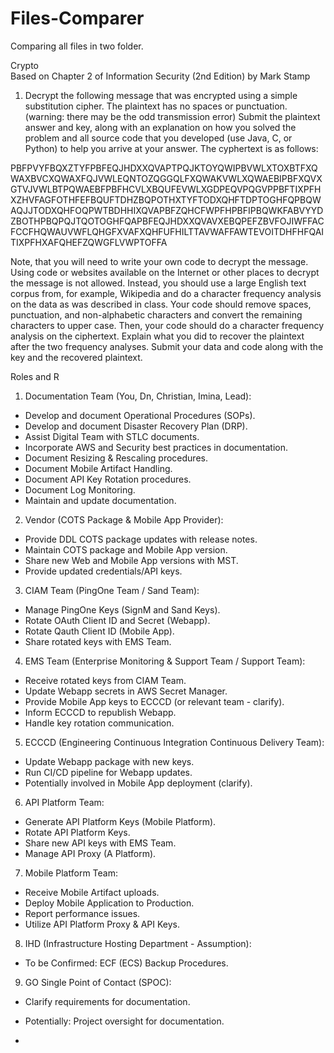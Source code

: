 # Files-Comparer

Comparing all files in two folder.

Crypto  
Based on Chapter 2 of Information Security (2nd Edition) by Mark Stamp

1. Decrypt the following message that was encrypted using a simple substitution cipher. The plaintext has no spaces or punctuation. (warning: there may be the odd transmission error) Submit the plaintext answer and key, along with an explanation on how you solved the problem and all source code that you developed (use Java, C, or Python) to help you arrive at your answer. The cyphertext is as follows:

PBFPVYFBQXZTYFPBFEQJHDXXQVAPTPQJKTOYQWIPBVWLXTOXBTFXQWAXBVCXQWAXFQJVWLEQNTOZQGGQLFXQWAKVWLXQWAEBIPBFXQVXGTVJVWLBTPQWAEBFPBFHCVLXBQUFEVWLXGDPEQVPQGVPPBFTIXPFHXZHVFAGFOTHFEFBQUFTDHZBQPOTHXTYFTODXQHFTDPTOGHFQPBQWAQJJTODXQHFOQPWTBDHHIXQVAPBFZQHCFWPFHPBFIPBQWKFABVYYDZBOTHPBQPQJTQOTOGHFQAPBFEQJHDXXQVAVXEBQPEFZBVFOJIWFFACFCCFHQWAUVWFLQHGFXVAFXQHFUFHILTTAVWAFFAWTEVOITDHFHFQAITIXPFHXAFQHEFZQWGFLVWPTOFFA

Note, that you will need to write your own code to decrypt the message. Using code or websites available on the Internet or other places to decrypt the message is not allowed. Instead, you should use a large English text corpus from, for example, Wikipedia and do a character frequency analysis on the data as was described in class. Your code should remove spaces, punctuation, and non-alphabetic characters and convert the remaining characters to upper case. Then, your code should do a character frequency analysis on the ciphertext. Explain what you did to recover the plaintext after the two frequency analyses. Submit your data and code along with the key and the recovered plaintext.






Roles and R
1. Documentation Team (You, Dn, Christian, Imina, Lead):
* Develop and document Operational Procedures (SOPs).
* Develop and document Disaster Recovery Plan (DRP).
* Assist Digital Team with STLC documents.
* Incorporate AWS and Security best practices in documentation.
* Document Resizing & Rescaling procedures.
* Document Mobile Artifact Handling.
* Document API Key Rotation procedures.
* Document Log Monitoring.
* Maintain and update documentation.

2. Vendor (COTS Package & Mobile App Provider):
* Provide DDL COTS package updates with release notes.
* Maintain COTS package and Mobile App version.
* Share new Web and Mobile App versions with MST.
* Provide updated credentials/API keys.

3. CIAM Team (PingOne Team / Sand Team):
* Manage PingOne Keys (SignM and Sand Keys).
* Rotate OAuth Client ID and Secret (Webapp).
* Rotate Qauth Client ID (Mobile App).
* Share rotated keys with EMS Team.

4. EMS Team (Enterprise Monitoring & Support Team / Support Team):
* Receive rotated keys from CIAM Team.
* Update Webapp secrets in AWS Secret Manager.
* Provide Mobile App keys to ECCCD (or relevant team - clarify).
* Inform ECCCD to republish Webapp.
* Handle key rotation communication.

5. ECCCD (Engineering Continuous Integration Continuous Delivery Team):
* Update Webapp package with new keys.
* Run CI/CD pipeline for Webapp updates.
* Potentially involved in Mobile App deployment (clarify).

6. API Platform Team:
* Generate API Platform Keys (Mobile Platform).
* Rotate API Platform Keys.
* Share new API keys with EMS Team.
* Manage API Proxy (A Platform).

7. Mobile Platform Team:
* Receive Mobile Artifact uploads.
* Deploy Mobile Application to Production.
* Report performance issues.
* Utilize API Platform Proxy & API Keys.

8. IHD (Infrastructure Hosting Department - Assumption):
* To be Confirmed: ECF (ECS) Backup Procedures.

9. GO Single Point of Contact (SPOC):
* Clarify requirements for documentation.
* Potentially: Project oversight for documentation.

* 
